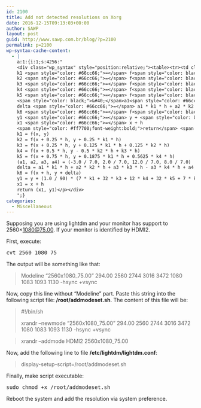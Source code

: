 ```yaml
---
id: 2100
title: Add not detected resolutions on Xorg
date: 2016-12-15T09:13:03+00:00
author: SAWP
layout: post
guid: http://www.sawp.com.br/blog/?p=2100
permalink: p=2100
wp-syntax-cache-content:
  - |
    a:1:{i:1;s:4256:"
    <div class="wp_syntax" style="position:relative;"><table><tr><td class="code"><pre class="python" style="font-family:monospace;"><span style="color: #ff7700;font-weight:bold;">def</span> butcher<span style="color: black;">&#40;</span>f<span style="color: #66cc66;">,</span> x<span style="color: #66cc66;">,</span> y<span style="color: #66cc66;">,</span> h<span style="color: black;">&#41;</span>:
    k1 <span style="color: #66cc66;">=</span> f<span style="color: black;">&#40;</span>x<span style="color: #66cc66;">,</span> y<span style="color: black;">&#41;</span>
    k2 <span style="color: #66cc66;">=</span> f<span style="color: black;">&#40;</span>x + <span style="color: #ff4500;">0.25</span> * h<span style="color: #66cc66;">,</span> y + <span style="color: #ff4500;">0.25</span> * k1 * h<span style="color: black;">&#41;</span>
    k3 <span style="color: #66cc66;">=</span> f<span style="color: black;">&#40;</span>x + <span style="color: #ff4500;">0.25</span> * h<span style="color: #66cc66;">,</span> y + <span style="color: #ff4500;">0.125</span> * k1 * h + <span style="color: #ff4500;">0.125</span> * k2 * h<span style="color: black;">&#41;</span>
    k4 <span style="color: #66cc66;">=</span> f<span style="color: black;">&#40;</span>x + <span style="color: #ff4500;">0.5</span> * h<span style="color: #66cc66;">,</span> y - <span style="color: #ff4500;">0.5</span> * k2 * h + k3 * h<span style="color: black;">&#41;</span>
    k5 <span style="color: #66cc66;">=</span> f<span style="color: black;">&#40;</span>x + <span style="color: #ff4500;">0.75</span> * h<span style="color: #66cc66;">,</span> y + <span style="color: #ff4500;">0.1875</span> * k1 * h + <span style="color: #ff4500;">0.5625</span> * k4 * h<span style="color: black;">&#41;</span>
    <span style="color: black;">&#40;</span>a1<span style="color: #66cc66;">,</span> a2<span style="color: #66cc66;">,</span> a3<span style="color: #66cc66;">,</span> a4<span style="color: black;">&#41;</span> <span style="color: #66cc66;">=</span> <span style="color: black;">&#40;</span>-<span style="color: #ff4500;">3.0</span> / <span style="color: #ff4500;">7.0</span><span style="color: #66cc66;">,</span> <span style="color: #ff4500;">2.0</span> / <span style="color: #ff4500;">7.0</span><span style="color: #66cc66;">,</span> <span style="color: #ff4500;">12.0</span> / <span style="color: #ff4500;">7.0</span><span style="color: #66cc66;">,</span> <span style="color: #ff4500;">8.0</span> / <span style="color: #ff4500;">7.0</span><span style="color: black;">&#41;</span>
    delta <span style="color: #66cc66;">=</span> a1 * k1 * h + a2 * k2 * h + a3 * k3 * h - a3 * k4 * h + a4 * k5 * h
    k6 <span style="color: #66cc66;">=</span> f<span style="color: black;">&#40;</span>x + h<span style="color: #66cc66;">,</span> y + delta<span style="color: black;">&#41;</span>
    y1 <span style="color: #66cc66;">=</span> y + <span style="color: black;">&#40;</span><span style="color: #ff4500;">1.0</span> / <span style="color: #ff4500;">90</span><span style="color: black;">&#41;</span> * <span style="color: black;">&#40;</span><span style="color: #ff4500;">7</span> * k1 + <span style="color: #ff4500;">32</span> * k3 + <span style="color: #ff4500;">12</span> * k4 + <span style="color: #ff4500;">32</span> * k5 + <span style="color: #ff4500;">7</span> * k6<span style="color: black;">&#41;</span> * h
    x1 <span style="color: #66cc66;">=</span> x + h
    <span style="color: #ff7700;font-weight:bold;">return</span> <span style="color: black;">&#40;</span>x1<span style="color: #66cc66;">,</span> y1<span style="color: black;">&#41;</span></pre></td></tr></table><p class="theCode" style="display:none;">def butcher(f, x, y, h):
    k1 = f(x, y)
    k2 = f(x + 0.25 * h, y + 0.25 * k1 * h)
    k3 = f(x + 0.25 * h, y + 0.125 * k1 * h + 0.125 * k2 * h)
    k4 = f(x + 0.5 * h, y - 0.5 * k2 * h + k3 * h)
    k5 = f(x + 0.75 * h, y + 0.1875 * k1 * h + 0.5625 * k4 * h)
    (a1, a2, a3, a4) = (-3.0 / 7.0, 2.0 / 7.0, 12.0 / 7.0, 8.0 / 7.0)
    delta = a1 * k1 * h + a2 * k2 * h + a3 * k3 * h - a3 * k4 * h + a4 * k5 * h
    k6 = f(x + h, y + delta)
    y1 = y + (1.0 / 90) * (7 * k1 + 32 * k3 + 12 * k4 + 32 * k5 + 7 * k6) * h
    x1 = x + h
    return (x1, y1)</p></div>
    ";}
categories:
  - Miscellaneous
---
```

Supposing you are using lightdm and your monitor has support to 2560&#215;1080@75.00. If your monitor is identified by HDMI2.

First, execute:

<pre>cvt 2560 1080 75</pre>

The output will be something like that:

> Modeline &#8220;2560x1080_75.00&#8221; 294.00 2560 2744 3016 3472 1080 1083 1093 1130 -hsync +vsync

Now, copy this line without &#8220;Modeline&#8221; part. Paste this string into the following script file: **/root/addmodeset.sh**. The content of this file will be:

> #!/bin/sh
> 
> xrandr &#8211;newmode &#8220;2560x1080_75.00&#8221; 294.00 2560 2744 3016 3472 1080 1083 1093 1130 -hsync +vsync
  
> xrandr &#8211;addmode HDMI2 2560x1080_75.00 

Now, add the following line to file **/etc/lightdm/lightdm.conf**:

> display-setup-script=/root/addmodeset.sh 

Finally, make script executable:

<pre>sudo chmod +x /root/addmodeset.sh</pre>

Reboot the system and add the resolution via system preference.
